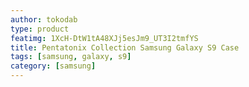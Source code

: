 ```yaml
---
author: tokodab
type: product
featimg: 1XcH-DtW1tA48XJj5esJm9_UT3I2tmfYS
title: Pentatonix Collection Samsung Galaxy S9 Case
tags: [samsung, galaxy, s9]
category: [samsung]
---
```

